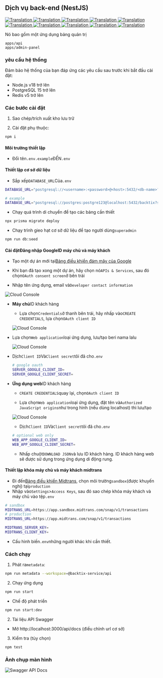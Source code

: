## Dịch vụ back-end (NestJS)

<a href="./api-service.md">
  <img alt="Translation" src="https://img.shields.io/badge/Bahasa_Indonesia-blue?style=for-the-badge&logo=googletranslate&logoColor=blue&labelColor=white">
</a>
<a href="./api-service.en.md">
  <img alt="Translation" src="https://img.shields.io/badge/English-blue?style=for-the-badge&logo=googletranslate&logoColor=blue&labelColor=white">
</a>
<a href="./api-service.zh-CN.md">
  <img alt="Translation" src="https://img.shields.io/badge/简体中文-blue?style=for-the-badge&logo=googletranslate&logoColor=blue&labelColor=white">
</a>
<a href="./api-service.ja.md">
  <img alt="Translation" src="https://img.shields.io/badge/日本語-blue?style=for-the-badge&logo=googletranslate&logoColor=blue&labelColor=white">
</a>
<a href="./api-service.ar.md">
  <img alt="Translation" src="https://img.shields.io/badge/Arabic_عربي-blue?style=for-the-badge&logo=googletranslate&logoColor=blue&labelColor=white">
</a>
<a href="./api-service.pt.md">
  <img alt="Translation" src="https://img.shields.io/badge/Português-blue?style=for-the-badge&logo=googletranslate&logoColor=blue&labelColor=white">
</a>
<a href="./api-service.es.md">
  <img alt="Translation" src="https://img.shields.io/badge/Español-blue?style=for-the-badge&logo=googletranslate&logoColor=blue&labelColor=white">
</a>
<a href="./api-service.fr.md">
  <img alt="Translation" src="https://img.shields.io/badge/Français-blue?style=for-the-badge&logo=googletranslate&logoColor=blue&labelColor=white">
</a>
<a href="./api-service.vi.md">
  <img alt="Translation" src="https://img.shields.io/badge/Tiếng_Việt-blue?style=for-the-badge&logo=googletranslate&logoColor=blue&labelColor=white">
</a>
<a href="./api-service.hi.md">
  <img alt="Translation" src="https://img.shields.io/badge/Hindi_हिंदी-blue?style=for-the-badge&logo=googletranslate&logoColor=blue&labelColor=white">
</a>

Nó bao gồm một ứng dụng bảng quản trị

    apps/api
    apps/admin-panel

### yêu cầu hệ thống

Đảm bảo hệ thống của bạn đáp ứng các yêu cầu sau trước khi bắt đầu cài đặt:

-   Node.js v18 trở lên
-   PostgreSQL 15 trở lên
-   Redis v5 trở lên

### Các bước cài đặt

1.  Sao chép/trích xuất kho lưu trữ

2.  Cài đặt phụ thuộc:

```bash
npm i
```

#### Môi trường thiết lập

-   Đổi tên`.env.example`ĐẾN`.env`

#### Thiết lập cơ sở dữ liệu

-   Sắp xếp`DATABASE_URL`Của`.env`

```sh
DATABASE_URL="postgresql://<username>:<password>@<host>:5432/<db-name>?schema=public"

# example
DATABASE_URL="postgresql://postgres:postgre123@localhost:5432/backtix?schema=public"
```

-   Chạy quá trình di chuyển để tạo các bảng cần thiết

```bash
npx prisma migrate deploy
```

-   Chạy trình gieo hạt cơ sở dữ liệu để tạo người dùng`superadmin`

```bash
npm run db:seed
```

#### Cài đặt**Đăng nhập Google**ID máy chủ và máy khách

-   Tạo một dự án mới tại[Bảng điều khiển đám mây của Google](https://console.cloud.google.com/projectcreate)

-   Khi bạn đã tạo xong một dự án, hãy chọn nó`APIs & Services`, sau đó chọn`OAuth consent screen`ở bên trái

-   Nhập tên ứng dụng, email và`Developer contact information`

![Cloud Console](/assets/Screenshot_1.png)

-   **Máy chủ**ID khách hàng

    -   Lựa chọn`Credentials`ở thanh bên trái, hãy nhấp vào`CREATE CREDENTIALS`, lựa chọn`OAuth client ID`

    ![Cloud Console](/assets/Screenshot_2.png)


-   Lựa chọn`Web application`loại ứng dụng, lưu/tạo beri nama lalu

    ![Cloud Console](/assets/Screenshot_3.png)

-   Dịch`Client ID`Và`Client secret`tôi đã cho`.env`

    ```sh
    # google oauth
    SERVER_GOOGLE_CLIENT_ID=
    SERVER_GOOGLE_CLIENT_SECRET=
    ```

-   **Ứng dụng web**ID khách hàng

    -   `CREATE CREDENTIALS`quay lại, chọn`OAuth client ID`

    -   Lựa chọn`Web application`loại ứng dụng, đặt tên và`Authorized JavaScript origins`như trong hình (nếu dùng localhost) thì lưu/tạo

    ![Cloud Console](/assets/Screenshot_4.png)

    -   Dịch`Client ID`Và`Client secret`tôi đã cho`.env`

    ```sh
    # optional web only
    WEB_APP_GOOGLE_CLIENT_ID=
    WEB_APP_GOOGLE_CLIENT_SECRET=
    ```

    -   Nhấp chuột`DOWNLOAD JSON`và lưu ID khách hàng. ID khách hàng web sẽ được sử dụng trong ứng dụng di động rung.

#### Thiết lập khóa máy chủ và máy khách midtrans

-   Đi đến[Bảng điều khiển Midtrans](https://dashboard.midtrans.com/), chọn môi trường`sandbox`(được khuyến nghị) tại`production`
-   Nhập vào`Settings`>`Access Keys`, sau đó sao chép khóa máy khách và máy chủ vào tệp`.env`

```sh
# sandbox
MIDTRANS_URL=https://app.sandbox.midtrans.com/snap/v1/transactions
# production
MIDTRANS_URL=https://app.midtrans.com/snap/v1/transactions

MIDTRANS_SERVER_KEY=
MIDTRANS_CLIENT_KEY=
```

-   Cấu hình biến`.env`những người khác khi cần thiết.

### Cách chạy

1.  Phát ra`metadata`:

```bash
npm run metadata --workspace=@backtix-service/api
```

2.  Chạy ứng dụng

```bash
npm run start
```

-   Chế độ phát triển

```bash
npm run start:dev
```

2.  Tài liệu API Swagger

-   Mở http&#x3A;//localhost:3000/api/docs (điều chỉnh url cơ sở)

3.  Kiểm tra (tùy chọn)

```bash
npm test
```

### Ảnh chụp màn hình

![Swagger API Docs](/assets/swagger.png)
